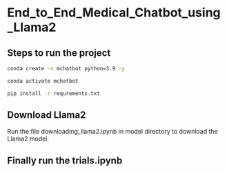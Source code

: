 # End_to_End_Medical_Chatbot_using_Llama2

## Steps to run the project

```bash
conda create -n mchatbot python=3.9 -y
```

```bash
conda activate mchatbot
```

```bash
pip install -r requrements.txt
```

## Download Llama2
Run the file downloading_llama2.ipynb in model directory to download the Llama2 model.

## Finally run the trials.ipynb
